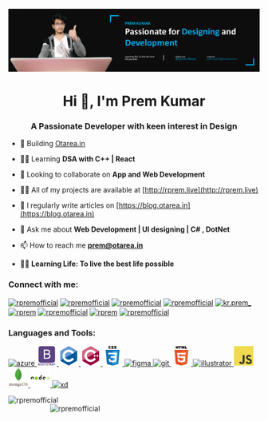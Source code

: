 ![banner](https://github.com/rpremOfficial/rpremOfficial/blob/main/Pink%20and%20Purple%20Professional%20LinkedIn%20Banner%20png.png?raw=true)
<h1 align="center">Hi 👋, I'm Prem Kumar</h1>
<h3 align="center">A Passionate Developer with keen interest in Design</h3>

- 🔭 Building [Otarea.in](https://otarea.in)

- 👨‍💻 Learning **DSA with C++ | React**

- 🤝 Looking to collaborate on **App and Web Development**

- 👨‍💻 All of my projects are available at [http://rprem.live](http://rprem.live)

- 📝 I regularly write articles on [https://blog.otarea.in](https://blog.otarea.in)

- 💬 Ask me about **Web Development | UI designing | C# , DotNet**

- 📫 How to reach me **prem@otarea.in**

- 🧘‍♂️ **Learning Life: To live the best life possible**

<h3 align="left">Connect with me:</h3>
<p align="left">
<a href="https://twitter.com/rpremofficial" target="blank"><img align="center" src="https://raw.githubusercontent.com/rahuldkjain/github-profile-readme-generator/master/src/images/icons/Social/twitter.svg" alt="rpremofficial" height="30" width="40" /></a>
<a href="https://linkedin.com/in/rpremofficial" target="blank"><img align="center" src="https://raw.githubusercontent.com/rahuldkjain/github-profile-readme-generator/master/src/images/icons/Social/linked-in-alt.svg" alt="rpremofficial" height="30" width="40" /></a>
<a href="https://stackoverflow.com/users/rpremofficial" target="blank"><img align="center" src="https://raw.githubusercontent.com/rahuldkjain/github-profile-readme-generator/master/src/images/icons/Social/stack-overflow.svg" alt="rpremofficial" height="30" width="40" /></a>
<a href="https://fb.com/rpremofficial" target="blank"><img align="center" src="https://raw.githubusercontent.com/rahuldkjain/github-profile-readme-generator/master/src/images/icons/Social/facebook.svg" alt="rpremofficial" height="30" width="40" /></a>
<a href="https://instagram.com/kr.prem_" target="blank"><img align="center" src="https://raw.githubusercontent.com/rahuldkjain/github-profile-readme-generator/master/src/images/icons/Social/instagram.svg" alt="kr.prem_" height="30" width="40" /></a>
<a href="https://www.youtube.com/c/rprem" target="blank"><img align="center" src="https://raw.githubusercontent.com/rahuldkjain/github-profile-readme-generator/master/src/images/icons/Social/youtube.svg" alt="rprem" height="30" width="40" /></a>
<a href="https://www.codechef.com/users/rpremofficial" target="blank"><img align="center" src="https://cdn.jsdelivr.net/npm/simple-icons@3.1.0/icons/codechef.svg" alt="rpremofficial" height="30" width="40" /></a>
<a href="https://codeforces.com/profile/rprem" target="blank"><img align="center" src="https://raw.githubusercontent.com/rahuldkjain/github-profile-readme-generator/master/src/images/icons/Social/codeforces.svg" alt="rprem" height="30" width="40" /></a>
<a href="https://www.leetcode.com/rpremofficial" target="blank"><img align="center" src="https://raw.githubusercontent.com/rahuldkjain/github-profile-readme-generator/master/src/images/icons/Social/leet-code.svg" alt="rpremofficial" height="30" width="40" /></a>
</p>

<h3 align="left">Languages and Tools:</h3>
<p align="left"> <a href="https://azure.microsoft.com/en-in/" target="_blank" rel="noreferrer"> <img src="https://www.vectorlogo.zone/logos/microsoft_azure/microsoft_azure-icon.svg" alt="azure" width="40" height="40"/> </a> <a href="https://getbootstrap.com" target="_blank" rel="noreferrer"> <img src="https://raw.githubusercontent.com/devicons/devicon/master/icons/bootstrap/bootstrap-plain-wordmark.svg" alt="bootstrap" width="40" height="40"/> </a> <a href="https://www.cprogramming.com/" target="_blank" rel="noreferrer"> <img src="https://raw.githubusercontent.com/devicons/devicon/master/icons/c/c-original.svg" alt="c" width="40" height="40"/> </a> <a href="https://www.w3schools.com/cpp/" target="_blank" rel="noreferrer"> <img src="https://raw.githubusercontent.com/devicons/devicon/master/icons/cplusplus/cplusplus-original.svg" alt="cplusplus" width="40" height="40"/> </a> <a href="https://www.w3schools.com/css/" target="_blank" rel="noreferrer"> <img src="https://raw.githubusercontent.com/devicons/devicon/master/icons/css3/css3-original-wordmark.svg" alt="css3" width="40" height="40"/> </a> <a href="https://www.figma.com/" target="_blank" rel="noreferrer"> <img src="https://www.vectorlogo.zone/logos/figma/figma-icon.svg" alt="figma" width="40" height="40"/> </a> <a href="https://git-scm.com/" target="_blank" rel="noreferrer"> <img src="https://www.vectorlogo.zone/logos/git-scm/git-scm-icon.svg" alt="git" width="40" height="40"/> </a> <a href="https://www.w3.org/html/" target="_blank" rel="noreferrer"> <img src="https://raw.githubusercontent.com/devicons/devicon/master/icons/html5/html5-original-wordmark.svg" alt="html5" width="40" height="40"/> </a> <a href="https://www.adobe.com/in/products/illustrator.html" target="_blank" rel="noreferrer"> <img src="https://www.vectorlogo.zone/logos/adobe_illustrator/adobe_illustrator-icon.svg" alt="illustrator" width="40" height="40"/> </a> <a href="https://developer.mozilla.org/en-US/docs/Web/JavaScript" target="_blank" rel="noreferrer"> <img src="https://raw.githubusercontent.com/devicons/devicon/master/icons/javascript/javascript-original.svg" alt="javascript" width="40" height="40"/> </a> <a href="https://www.mongodb.com/" target="_blank" rel="noreferrer"> <img src="https://raw.githubusercontent.com/devicons/devicon/master/icons/mongodb/mongodb-original-wordmark.svg" alt="mongodb" width="40" height="40"/> </a> <a href="https://nodejs.org" target="_blank" rel="noreferrer"> <img src="https://raw.githubusercontent.com/devicons/devicon/master/icons/nodejs/nodejs-original-wordmark.svg" alt="nodejs" width="40" height="40"/> </a> <a href="https://www.adobe.com/products/xd.html" target="_blank" rel="noreferrer"> <img src="https://cdn.worldvectorlogo.com/logos/adobe-xd.svg" alt="xd" width="40" height="40"/> </a> </p>

<p><img align="left" src="https://github-readme-stats.vercel.app/api/top-langs?username=rpremofficial&show_icons=true&locale=en&layout=compact" alt="rpremofficial" />

&nbsp;<img align="right" width="420px" src="https://github-readme-stats.vercel.app/api?username=rpremofficial&show_icons=true&locale=en" alt="rpremofficial" /></p>
